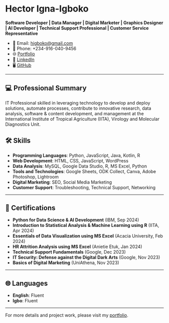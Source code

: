 # Hector Igna-Igboko

**Software Developer | Data Manager | Digital Marketer | Graphics Designer | AI Developer | Technical Support Professional | Customer Service Representative**

- 📧 Email: higboko@gmail.com
- 📱 Phone: +234-916-040-9456
- 🌐 [Portfolio](https://higna.vercel.app)
- 💼 [LinkedIn](https://www.linkedin.com/in/hector-ignatius)
- 🖥️ [GitHub](https://github.com/higna)

---

## 💻 Professional Summary

IT Professional skilled in leveraging technology to develop and deploy solutions, automate processes, contribute to innovative research, data analysis, software & content development, and management at the International Institute of Tropical Agriculture (IITA), Virology and Molecular Diagnostics Unit.


## 🛠️ Skills

- **Programming Languages**: Python, JavaScript, Java, Kotlin, R
- **Web Development**: HTML, CSS, JavaScript, WordPress
- **Data Analysis**: MySQL, Google Data Studio, R, MS Excel, Python
- **Tools and Technologies**: Google Sheets, ODK Collect, Canva, Adobe Photoshop, Lightroom
- **Digital Marketing**: SEO, Social Media Marketing
- **Customer Support**: Troubleshooting, Technical Support, Networking

---

## 📜 Certifications

- **Python for Data Science & AI Development** (IBM, Sep 2024)
- **Introduction to Statistical Analysis & Machine Learning using R** (IITA, Apr 2024)
- **Essentials of Data Visualization using MS Excel** (Acacia University, Feb 2024)
- **HR Attrition Analysis using MS Excel** (Anietie Etuk, Jan 2024)
- **Technical Support Fundamentals** (Google, Dec 2023)
- **IT Security: Defense against the Digital Dark Arts** (Google, Nov 2023)
- **Basics of Digital Marketing** (UniAthena, Nov 2023)

---

## 🌐 Languages

- **English**: Fluent
- **Igbo**: Fluent
  
---

For more details and project work, please visit my [portfolio](https://higna.vercel.app).
